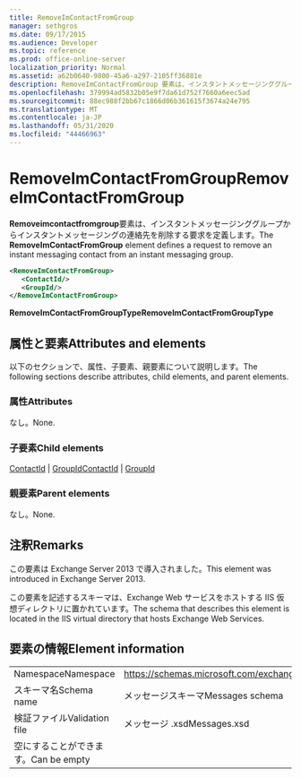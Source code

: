 ```yaml
---
title: RemoveImContactFromGroup
manager: sethgros
ms.date: 09/17/2015
ms.audience: Developer
ms.topic: reference
ms.prod: office-online-server
localization_priority: Normal
ms.assetid: a62b0640-9800-45a6-a297-2105ff36881e
description: RemoveImContactFromGroup 要素は、インスタントメッセージンググループからインスタントメッセージングの連絡先を削除する要求を定義します。
ms.openlocfilehash: 379994ad5832b05e9f7da61d752f7660a6eec5ad
ms.sourcegitcommit: 88ec988f2bb67c1866d06b361615f3674a24e795
ms.translationtype: MT
ms.contentlocale: ja-JP
ms.lasthandoff: 05/31/2020
ms.locfileid: "44466963"
---
```

# <a name="removeimcontactfromgroup"></a><span data-ttu-id="ad6ef-103">RemoveImContactFromGroup</span><span class="sxs-lookup"><span data-stu-id="ad6ef-103">RemoveImContactFromGroup</span></span>

<span data-ttu-id="ad6ef-104">**Removeimcontactfromgroup**要素は、インスタントメッセージンググループからインスタントメッセージングの連絡先を削除する要求を定義します。</span><span class="sxs-lookup"><span data-stu-id="ad6ef-104">The **RemoveImContactFromGroup** element defines a request to remove an instant messaging contact from an instant messaging group.</span></span> 
  
```XML
<RemoveImContactFromGroup>
   <ContactId/>
   <GroupId/>
</RemoveImContactFromGroup>
```

 <span data-ttu-id="ad6ef-105">**RemoveImContactFromGroupType**</span><span class="sxs-lookup"><span data-stu-id="ad6ef-105">**RemoveImContactFromGroupType**</span></span>
## <a name="attributes-and-elements"></a><span data-ttu-id="ad6ef-106">属性と要素</span><span class="sxs-lookup"><span data-stu-id="ad6ef-106">Attributes and elements</span></span>

<span data-ttu-id="ad6ef-107">以下のセクションで、属性、子要素、親要素について説明します。</span><span class="sxs-lookup"><span data-stu-id="ad6ef-107">The following sections describe attributes, child elements, and parent elements.</span></span>
  
### <a name="attributes"></a><span data-ttu-id="ad6ef-108">属性</span><span class="sxs-lookup"><span data-stu-id="ad6ef-108">Attributes</span></span>

<span data-ttu-id="ad6ef-109">なし。</span><span class="sxs-lookup"><span data-stu-id="ad6ef-109">None.</span></span>
  
### <a name="child-elements"></a><span data-ttu-id="ad6ef-110">子要素</span><span class="sxs-lookup"><span data-stu-id="ad6ef-110">Child elements</span></span>

<span data-ttu-id="ad6ef-111">[ContactId](contactid.md)  | [GroupId](groupid.md)</span><span class="sxs-lookup"><span data-stu-id="ad6ef-111">[ContactId](contactid.md) | [GroupId](groupid.md)</span></span>
  
### <a name="parent-elements"></a><span data-ttu-id="ad6ef-112">親要素</span><span class="sxs-lookup"><span data-stu-id="ad6ef-112">Parent elements</span></span>

<span data-ttu-id="ad6ef-113">なし。</span><span class="sxs-lookup"><span data-stu-id="ad6ef-113">None.</span></span>
  
## <a name="remarks"></a><span data-ttu-id="ad6ef-114">注釈</span><span class="sxs-lookup"><span data-stu-id="ad6ef-114">Remarks</span></span>

<span data-ttu-id="ad6ef-115">この要素は Exchange Server 2013 で導入されました。</span><span class="sxs-lookup"><span data-stu-id="ad6ef-115">This element was introduced in Exchange Server 2013.</span></span>
  
<span data-ttu-id="ad6ef-116">この要素を記述するスキーマは、Exchange Web サービスをホストする IIS 仮想ディレクトリに置かれています。</span><span class="sxs-lookup"><span data-stu-id="ad6ef-116">The schema that describes this element is located in the IIS virtual directory that hosts Exchange Web Services.</span></span>
  
## <a name="element-information"></a><span data-ttu-id="ad6ef-117">要素の情報</span><span class="sxs-lookup"><span data-stu-id="ad6ef-117">Element information</span></span>

|||
|:-----|:-----|
|<span data-ttu-id="ad6ef-118">Namespace</span><span class="sxs-lookup"><span data-stu-id="ad6ef-118">Namespace</span></span>  <br/> |https://schemas.microsoft.com/exchange/services/2006/messages  <br/> |
|<span data-ttu-id="ad6ef-119">スキーマ名</span><span class="sxs-lookup"><span data-stu-id="ad6ef-119">Schema name</span></span>  <br/> |<span data-ttu-id="ad6ef-120">メッセージスキーマ</span><span class="sxs-lookup"><span data-stu-id="ad6ef-120">Messages schema</span></span>  <br/> |
|<span data-ttu-id="ad6ef-121">検証ファイル</span><span class="sxs-lookup"><span data-stu-id="ad6ef-121">Validation file</span></span>  <br/> |<span data-ttu-id="ad6ef-122">メッセージ .xsd</span><span class="sxs-lookup"><span data-stu-id="ad6ef-122">Messages.xsd</span></span>  <br/> |
|<span data-ttu-id="ad6ef-123">空にすることができます。</span><span class="sxs-lookup"><span data-stu-id="ad6ef-123">Can be empty</span></span>  <br/> ||
   

